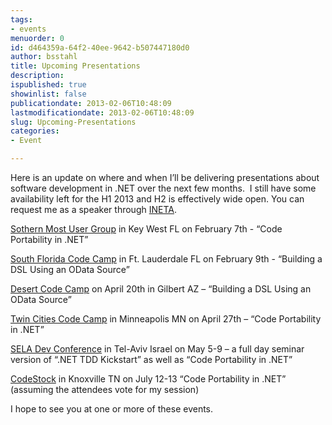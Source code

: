 ```yaml
---
tags:
- events
menuorder: 0
id: d464359a-64f2-40ee-9642-b507447180d0
author: bsstahl
title: Upcoming Presentations
description: 
ispublished: true
showinlist: false
publicationdate: 2013-02-06T10:48:09
lastmodificationdate: 2013-02-06T10:48:09
slug: Upcoming-Presentations
categories:
- Event

---
```


Here is an update on where and when I’ll be delivering presentations about software development in .NET over the next few months.  I still have some availability left for the H1 2013 and H2 is effectively wide open. You can request me as a speaker through [INETA](http://ineta.org/Speakers/SearchCommunitySpeakers.aspx?SpeakerId=4fdf7fc7-5cac-4842-acec-960815523108).



[Sothern Most User Group](http://www.smugdevs.net/) in Key West FL on February 7th - “Code Portability in .NET”

[South Florida Code Camp](http://www.fladotnet.com/codecamp/) in Ft. Lauderdale FL on February 9th - “Building a DSL Using an OData Source”

[Desert Code Camp](http://apr2013.desertcodecamp.com/) on April 20th in Gilbert AZ – “Building a DSL Using an OData Source”

[Twin Cities Code Camp](http://twincitiescodecamp.com/TCCC/Default.aspx) in Minneapolis MN on April 27th – “Code Portability in .NET”

[SELA Dev Conference](http://seladeveloperpractice.com/) in Tel-Aviv Israel on May 5-9 – a full day seminar version of “.NET TDD Kickstart” as well as “Code Portability in .NET”

[CodeStock](http://www.codestock.org/) in Knoxville TN on July 12-13 “Code Portability in .NET” (assuming the attendees vote for my session)



I hope to see you at one or more of these events.

